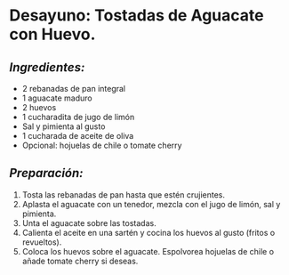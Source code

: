 # Desayuno: Tostadas de Aguacate con Huevo.

## *Ingredientes:*
- 2 rebanadas de pan integral
- 1 aguacate maduro
- 2 huevos
- 1 cucharadita de jugo de limón
- Sal y pimienta al gusto
- 1 cucharada de aceite de oliva
- Opcional: hojuelas de chile o tomate cherry                        

## *Preparación:*
1. Tosta las rebanadas de pan hasta que estén crujientes.
2. Aplasta el aguacate con un tenedor, mezcla con el jugo de limón, sal y pimienta.
3. Unta el aguacate sobre las tostadas.
4. Calienta el aceite en una sartén y cocina los huevos al gusto (fritos o revueltos).
5. Coloca los huevos sobre el aguacate. Espolvorea hojuelas de chile o añade tomate cherry si deseas.